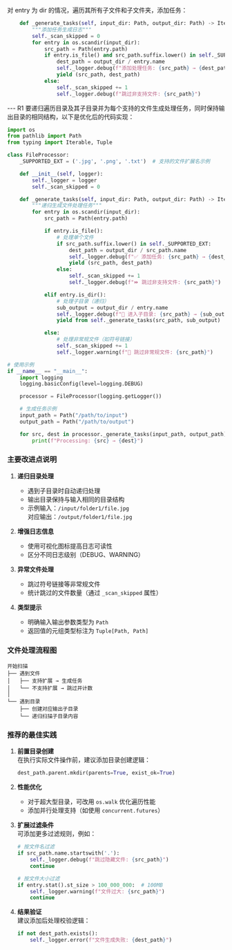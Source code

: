 对 entry 为 dir 的情况，遍历其所有子文件和子文件夹，添加任务：

```python
    def _generate_tasks(self, input_dir: Path, output_dir: Path) -> Iterable[Tuple[Path, Path]]:
        """添加任务生成日志"""
        self._scan_skipped = 0
        for entry in os.scandir(input_dir):
            src_path = Path(entry.path)
            if entry.is_file() and src_path.suffix.lower() in self._SUPPORTED_EXT:
                dest_path = output_dir / entry.name
                self._logger.debug(f"添加处理任务: {src_path} → {dest_path}")
                yield (src_path, dest_path)
            else:
                self._scan_skipped += 1
                self._logger.debug(f"跳过非支持文件: {src_path}")
```

--- R1
要递归遍历目录及其子目录并为每个支持的文件生成处理任务，同时保持输出目录的相同结构，以下是优化后的代码实现：

```python
import os
from pathlib import Path
from typing import Iterable, Tuple

class FileProcessor:
    _SUPPORTED_EXT = ('.jpg', '.png', '.txt')  # 支持的文件扩展名示例

    def __init__(self, logger):
        self._logger = logger
        self._scan_skipped = 0

    def _generate_tasks(self, input_dir: Path, output_dir: Path) -> Iterable[Tuple[Path, Path]]:
        """递归生成文件处理任务"""
        for entry in os.scandir(input_dir):
            src_path = Path(entry.path)

            if entry.is_file():
                # 处理单个文件
                if src_path.suffix.lower() in self._SUPPORTED_EXT:
                    dest_path = output_dir / src_path.name
                    self._logger.debug(f"✅ 添加任务: {src_path} → {dest_path}")
                    yield (src_path, dest_path)
                else:
                    self._scan_skipped += 1
                    self._logger.debug(f"⏩ 跳过非支持文件: {src_path}")

            elif entry.is_dir():
                # 处理子目录（递归）
                sub_output = output_dir / entry.name
                self._logger.debug(f"📂 进入子目录: {src_path} → {sub_output}")
                yield from self._generate_tasks(src_path, sub_output)

            else:
                # 处理非常规文件（如符号链接）
                self._scan_skipped += 1
                self._logger.warning(f"🚫 跳过非常规文件: {src_path}")

# 使用示例
if __name__ == "__main__":
    import logging
    logging.basicConfig(level=logging.DEBUG)

    processor = FileProcessor(logging.getLogger())

    # 生成任务示例
    input_path = Path("/path/to/input")
    output_path = Path("/path/to/output")

    for src, dest in processor._generate_tasks(input_path, output_path):
        print(f"Processing: {src} → {dest}")
```

### 主要改进点说明

1. **递归目录处理**

   - 遇到子目录时自动递归处理
   - 输出目录保持与输入相同的目录结构
   - 示例输入：`/input/folder1/file.jpg`  
     对应输出：`/output/folder1/file.jpg`

2. **增强日志信息**

   - 使用可视化图标提高日志可读性
   - 区分不同日志级别（DEBUG、WARNING）

3. **异常文件处理**

   - 跳过符号链接等非常规文件
   - 统计跳过的文件数量（通过 `_scan_skipped` 属性）

4. **类型提示**
   - 明确输入输出参数类型为 `Path`
   - 返回值的元组类型标注为 `Tuple[Path, Path]`

### 文件处理流程图

```text
开始扫描
├── 遇到文件
│   ├── 支持扩展 → 生成任务
│   └── 不支持扩展 → 跳过并计数
│
└── 遇到目录
    ├── 创建对应输出子目录
    └── 递归扫描子目录内容
```

### 推荐的最佳实践

1. **前置目录创建**  
   在执行实际文件操作前，建议添加目录创建逻辑：

   ```python
   dest_path.parent.mkdir(parents=True, exist_ok=True)
   ```

2. **性能优化**

   - 对于超大型目录，可改用 `os.walk` 优化遍历性能
   - 添加并行处理支持（如使用 `concurrent.futures`）

3. **扩展过滤条件**  
   可添加更多过滤规则，例如：

   ```python
   # 按文件名过滤
   if src_path.name.startswith('.'):
       self._logger.debug(f"跳过隐藏文件: {src_path}")
       continue

   # 按文件大小过滤
   if entry.stat().st_size > 100_000_000:  # 100MB
       self._logger.warning(f"文件过大: {src_path}")
       continue
   ```

4. **结果验证**  
   建议添加后处理校验逻辑：
   ```python
   if not dest_path.exists():
       self._logger.error(f"文件生成失败: {dest_path}")
   ```
